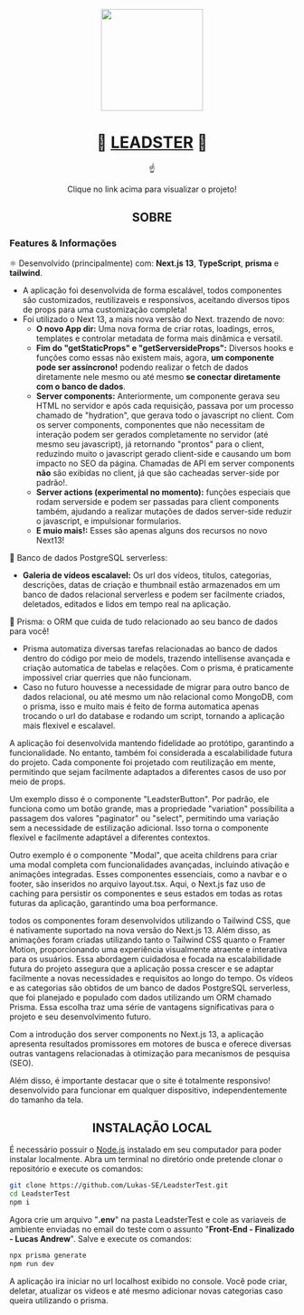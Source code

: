 <p align="center">
  <img src="https://i.imgur.com/nxiu69j.png" width="180" heigth="180">
</p>

<h1 align="center">
  📄 <a href="https://leadster-test-umber.vercel.app/">LEADSTER</a> 📄
</h1>
<p align="center">☝️</p>
<p align="center">Clique no link acima para visualizar o projeto!</p>

<h2 align="center">
  SOBRE
</h2>

### Features & Informações

⚛️ Desenvolvido (principalmente) com: **Next.js 13**, **TypeScript**, **prisma** e **tailwind**. 
- A aplicação foi desenvolvida de forma escalável, todos componentes são customizados, reutilizaveis e responsívos, aceitando diversos tipos de props para uma customização completa!
- Foi utilizado o Next 13, a mais nova versão do Next. trazendo de novo:
   - **O novo App dir:** Uma nova forma de criar rotas, loadings, erros, templates e controlar metadata de forma mais dinâmica e versatil.
   - **Fim do "getStaticProps" e "getServersideProps":** Diversos hooks e funções como essas não existem mais, agora, **um componente pode ser assíncrono!** podendo realizar o fetch de dados diretamente nele mesmo ou até mesmo **se conectar diretamente com o banco de dados**. 
   - **Server components:** Anteriormente, um componente gerava seu HTML no servidor e após cada requisição, passava por um processo chamado de "hydration", que gerava todo o javascript no client. Com os server components, componentes que não necessitam de interação podem ser gerados completamente no servidor (até mesmo seu javascript), já retornando "prontos" para o client, reduzindo muito o javascript gerado client-side e causando um bom impacto no SEO da página. Chamadas de API em server components **não** são exibidas no client, já que são cacheadas server-side por padrão!.
   - **Server actions (experimental no momento):** funções especiais que rodam serverside e podem ser passadas para client components também, ajudando a realizar mutações de dados server-side reduzir o javascript, e impulsionar formularios.
   - **E muio mais!:** Esses são apenas alguns dos recursos no novo Next13!

🐘 Banco de dados PostgreSQL serverless:
- **Galeria de vídeos escalavel:** Os url dos vídeos, titulos, categorias, descrições, datas de criação e thumbnail estão armazenados em um banco de dados relacional serverless e podem ser facilmente criados, deletados, editados e lidos em tempo real na aplicação.

💎 Prisma: o ORM que cuida de tudo relacionado ao seu banco de dados para você!
- Prisma automatiza diversas tarefas relacionadas ao banco de dados dentro do código por meio de models, trazendo intellisense avançada e criação automatica de tabelas e relações. Com o prisma, é praticamente impossivel criar querries que não funcionam.
- Caso no futuro houvesse a necessidade de migrar para outro banco de dados relacional, ou até mesmo um não relacional como MongoDB, com o prisma, isso e muito mais é feito de forma automatica apenas trocando o url do database e rodando um script, tornando a aplicação mais flexivel e escalavel.




A aplicação foi desenvolvida mantendo fidelidade ao protótipo, garantindo a funcionalidade. No entanto, também foi considerada a escalabilidade futura do projeto. Cada componente foi projetado com reutilização em mente, permitindo que sejam facilmente adaptados a diferentes casos de uso por meio de props.

Um exemplo disso é o componente "LeadsterButton". Por padrão, ele funciona como um botão grande, mas a propriedade "variation" possibilita a passagem dos valores "paginator" ou "select", permitindo uma variação sem a necessidade de estilização adicional. Isso torna o componente flexível e facilmente adaptável a diferentes contextos.

Outro exemplo é o componente "Modal", que aceita childrens para criar uma modal completa com funcionalidades avançadas, incluindo ativação e animações integradas. Esses componentes essenciais, como a navbar e o footer, são inseridos no arquivo layout.tsx. Aqui, o Next.js faz uso de caching para persistir os componentes e seus estados em todas as rotas futuras da aplicação, garantindo uma boa performance.

todos os componentes foram desenvolvidos utilizando o Tailwind CSS, que é nativamente suportado na nova versão do Next.js 13. Além disso, as animações foram criadas utilizando tanto o Tailwind CSS quanto o Framer Motion, proporcionando uma experiência visualmente atraente e interativa para os usuários. Essa abordagem cuidadosa e focada na escalabilidade futura do projeto assegura que a aplicação possa crescer e se adaptar facilmente a novas necessidades e requisitos ao longo do tempo.
Os vídeos e as categorias são obtidos de um banco de dados PostgreSQL serverless, que foi planejado e populado com dados utilizando um ORM chamado Prisma. Essa escolha traz uma série de vantagens significativas para o projeto e seu desenvolvimento futuro.

Com a introdução dos server components no Next.js 13, a aplicação apresenta resultados promissores em motores de busca e oferece diversas outras vantagens relacionadas à otimização para mecanismos de pesquisa (SEO).

Além disso, é importante destacar que o site é totalmente responsivo!  desenvolvido para funcionar em qualquer dispositivo, independentemente do tamanho da tela.

<h2 align="center">
  INSTALAÇÃO LOCAL
</h2>

É necessário possuir o [Node.js](https://nodejs.org/en) instalado em seu computador para poder instalar localmente.
Abra um terminal no diretório onde pretende clonar o repositório e execute os comandos:
```bash
git clone https://github.com/Lukas-SE/LeadsterTest.git
cd LeadsterTest
npm i
```
Agora crie um arquivo "**.env**" na pasta LeadsterTest e cole as variaveis de ambiente enviadas no email do teste com o assunto "**Front-End - Finalizado - Lucas Andrew**".
Salve e execute os comandos:
```bash
npx prisma generate
npm run dev
```
A aplicação ira iniciar no url localhost exibido no console.
Você pode criar, deletar, atualizar os videos e até mesmo adicionar novas categorias caso queira utilizando o prisma.
